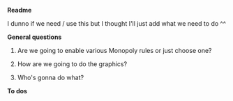 **Readme**

I dunno if we need / use this but I thought I'll just add what we need to do ^^


**General questions**

1) Are we going to enable various Monopoly rules or just choose one?

2) How are we going to do the graphics?

3) Who's gonna do what?


**To dos**